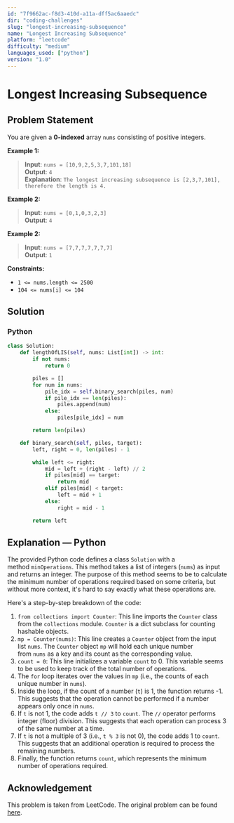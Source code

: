 ```yaml
---
id: "7f9662ac-f8d3-410d-a11a-dff5ac6aaedc"
dir: "coding-challenges"
slug: "longest-increasing-subsequence"
name: "Longest Increasing Subsequence"
platform: "leetcode"
difficulty: "medium"
languages_used: ["python"]
version: "1.0"
---
```


# Longest Increasing Subsequence

## Problem Statement

You are given a **0-indexed** array `nums` consisting of positive integers.

**Example 1:**

> **Input**: `nums = [10,9,2,5,3,7,101,18]`  
> **Output**: `4`  
> **Explanation**: `The longest increasing subsequence is [2,3,7,101], therefore the length is 4.`

**Example 2:**

> **Input**: `nums = [0,1,0,3,2,3]`  
> **Output**: `4`

**Example 2:**

> **Input**: `nums = [7,7,7,7,7,7,7]`  
> **Output**: `1`

**Constraints:**

- `1 <= nums.length <= 2500`
- `104 <= nums[i] <= 104`

## Solution

### Python

```python
class Solution:
    def lengthOfLIS(self, nums: List[int]) -> int:
        if not nums:
            return 0

        piles = []
        for num in nums:
            pile_idx = self.binary_search(piles, num)
            if pile_idx == len(piles):
                piles.append(num)
            else:
                piles[pile_idx] = num

        return len(piles)

    def binary_search(self, piles, target):
        left, right = 0, len(piles) - 1

        while left <= right:
            mid = left + (right - left) // 2
            if piles[mid] == target:
                return mid
            elif piles[mid] < target:
                left = mid + 1
            else:
                right = mid - 1

        return left
```

## Explanation — Python

The provided Python code defines a class `Solution` with a method `minOperations`. This method takes a list of integers (`nums`) as input and returns an integer. The purpose of this method seems to be to calculate the minimum number of operations required based on some criteria, but without more context, it's hard to say exactly what these operations are.

Here's a step-by-step breakdown of the code:

1. `from collections import Counter`: This line imports the `Counter` class from the `collections` module. `Counter` is a dict subclass for counting hashable objects.
2. `mp = Counter(nums)`: This line creates a `Counter` object from the input list `nums`. The `Counter` object `mp` will hold each unique number from `nums` as a key and its count as the corresponding value.
3. `count = 0`: This line initializes a variable `count` to 0. This variable seems to be used to keep track of the total number of operations.
4. The `for` loop iterates over the values in `mp` (i.e., the counts of each unique number in `nums`).
5. Inside the loop, if the count of a number (`t`) is 1, the function returns -1. This suggests that the operation cannot be performed if a number appears only once in `nums`.
6. If `t` is not 1, the code adds `t // 3` to `count`. The `//` operator performs integer (floor) division. This suggests that each operation can process 3 of the same number at a time.
7. If `t` is not a multiple of 3 (i.e., `t % 3` is not 0), the code adds 1 to `count`. This suggests that an additional operation is required to process the remaining numbers.
8. Finally, the function returns `count`, which represents the minimum number of operations required.

## Acknowledgement

This problem is taken from LeetCode. The original problem can be found [here](https://leetcode.com/problems/divide-array-into-arrays-with-max-difference/).
